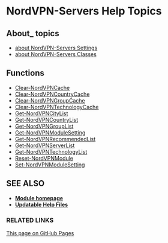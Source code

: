 ﻿
# NordVPN-Servers Help Topics

## About_ topics

- [about NordVPN-Servers Settings](./about_NordVPN-Servers_Settings.md)
- [about NordVPN-Servers Classes](./about_NordVPN-Servers_Classes.md)

## Functions

- [Clear-NordVPNCache](./Clear-NordVPNCache.md)
- [Clear-NordVPNCountryCache](./Clear-NordVPNCountryCache.md)
- [Clear-NordVPNGroupCache](./Clear-NordVPNGroupCache.md)
- [Clear-NordVPNTechnologyCache](./Clear-NordVPNTechnologyCache.md)
- [Get-NordVPNCityList](./Get-NordVPNCityList.md)
- [Get-NordVPNCountryList](./Get-NordVPNCountryList.md)
- [Get-NordVPNGroupList](./Get-NordVPNGroupList.md)
- [Get-NordVPNModuleSetting](./Get-NordVPNModuleSetting.md)
- [Get-NordVPNRecommendedList](./Get-NordVPNRecommendedList.md)
- [Get-NordVPNServerList](./Get-NordVPNServerList.md)
- [Get-NordVPNTechnologyList](./Get-NordVPNTechnologyList.md)
- [Reset-NordVPNModule](./Reset-NordVPNModule.md)
- [Set-NordVPNModuleSetting](./Set-NordVPNModuleSetting.md)

## SEE ALSO

- **[Module homepage](./index.md)**
- **[Updatable Help Files](https://thefreeman193.github.io/NordVPN-Servers/UpdatableHelp/index.html)**

### RELATED LINKS

[This page on GitHub Pages](https://thefreeman193.github.io/NordVPN-Servers/HELPINDEX.html)
